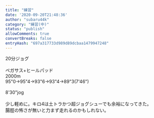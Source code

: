 ```yaml
---
title: "練習"
date: '2020-09-20T21:48:36'
author: "subaru44k"
category: "練習(中)"
status: "publish"
allowComments: true
convertBreaks: false
entryHash: "697a317733d989d89dcbaa1479947248"
---
```

20分ジョグ<br>
<br>
ペガサス+ヒールパッド<br>
2000m<br>
95"0→95"4→93"6→93"4→89"3(7'46")<br>
<br>
8'30"jog<br>
<br>
少し軽めに。キロ4は土トラかつ超ジョグシューでも余裕になってきた。<br>
腸脛の怖さが無いと力まず走れるのかもしれない。
